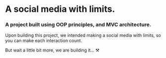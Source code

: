 # A social media with limits.
### A project built using OOP principles, and MVC architecture.

Upon building this project, we intended making a social media with limits, so you can make each interaction count.

But wait a little bit more, we are building it... ⚒️
